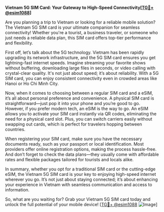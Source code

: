 **Vietnam 5G SIM Card: Your Gateway to High-Speed Connectivity[[TG💪+ @esim1088](https://t.me/s/esim1088)]**

Are you planning a trip to Vietnam or looking for a reliable mobile solution? The Vietnam 5G SIM card is your ultimate companion for seamless connectivity! Whether you're a tourist, a business traveler, or someone who just needs a reliable data plan, this SIM card offers top-tier performance and flexibility.

First off, let’s talk about the 5G technology. Vietnam has been rapidly upgrading its network infrastructure, and the 5G SIM card ensures you get lightning-fast internet speeds. Imagine streaming your favorite shows without buffering, downloading large files in seconds, or video calling with crystal-clear quality. It's not just about speed; it’s about reliability. With a 5G SIM card, you can enjoy consistent connectivity even in crowded areas like Hanoi or Ho Chi Minh City.

Now, when it comes to choosing between a regular SIM card and a eSIM, it’s all about personal preference and convenience. A physical SIM card is straightforward—just pop it into your phone and you’re good to go. However, if you prefer modern tech, an eSIM is the way to go. An eSIM allows you to activate your SIM card instantly via QR codes, eliminating the need for a physical card slot. Plus, you can switch carriers easily without swapping out cards, which is perfect for travelers hopping between countries.

When registering your SIM card, make sure you have the necessary documents ready, such as your passport or local identification. Most providers offer online registration options, making the process hassle-free. And don’t forget to check the data plans—they usually come with affordable rates and flexible packages tailored for tourists and locals alike.

In summary, whether you opt for a traditional SIM card or the cutting-edge eSIM, the Vietnam 5G SIM card is your key to enjoying high-speed internet wherever you go. It’s not just about staying connected; it’s about enhancing your experience in Vietnam with seamless communication and access to information.

So, what are you waiting for? Grab your Vietnam 5G SIM card today and unlock the full potential of your mobile device! [[TG💪+ @esim1088](https://t.me/s/esim1088) ![Image](https://i.postimg.cc/Y0z9fWf4/image.png)]